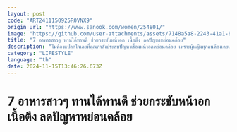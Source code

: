 ```yaml
---
layout: post
code: "ART2411150925R0VNX9"
origin_url: "https://www.sanook.com/women/254801/"
image: "https://github.com/user-attachments/assets/7148a5a8-2243-41a1-8f42-b2c4d98ef03c"
title: "7 อาหารสาวๆ ทานได้ทานดี ช่วยกระชับหน้าอก เนื้อตึง ลดปัญหาหย่อนคล้อย"
description: "ไม่ต้องแปลกใจเลยที่คุณกำลังประสบปัญหาเรื่องหน้าอกหย่อนคล้อย เพราะผู้หญิงทุกคนต้องเคยเจอปัญหานี้บ้าง"
category: "LIFESTYLE"
language: "th"
date: 2024-11-15T13:46:26.673Z
---
```


# 7 อาหารสาวๆ ทานได้ทานดี ช่วยกระชับหน้าอก เนื้อตึง ลดปัญหาหย่อนคล้อย